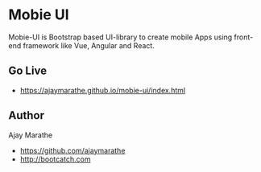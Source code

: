 # Mobie UI
Mobie-UI is Bootstrap based UI-library to create mobile Apps using front-end framework like Vue, Angular and React.

## Go Live
* https://ajaymarathe.github.io/mobie-ui/index.html

## Author

Ajay Marathe
+ https://github.com/ajaymarathe
+ http://bootcatch.com
